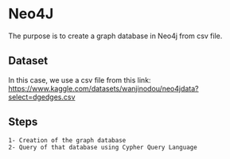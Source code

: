 # Neo4J
The purpose is to create a graph database in Neo4j from csv file.

## Dataset
In this case, we use a csv file from this link: https://www.kaggle.com/datasets/wanjinodou/neo4jdata?select=dgedges.csv

## Steps
    1- Creation of the graph database 
    2- Query of that database using Cypher Query Language